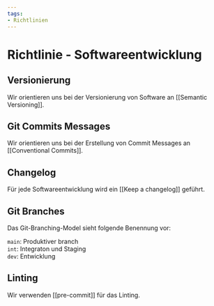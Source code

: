 ```yaml
---
tags:
- Richtlinien
---
```

# Richtlinie - Softwareentwicklung

## Versionierung

Wir orientieren uns bei der Versionierung von Software an [[Semantic Versioning]].
## Git Commits Messages

Wir orientieren uns bei der Erstellung von Commit Messages an [[Conventional Commits]].

## Changelog

Für jede Softwareentwicklung wird ein [[Keep a changelog]] geführt.

## Git Branches

Das Git-Branching-Model sieht folgende Benennung vor:

`main`: Produktiver branch\
`int`: Integraton und Staging\
`dev`: Entwicklung

## Linting

Wir verwenden [[pre-commit]] für das Linting.